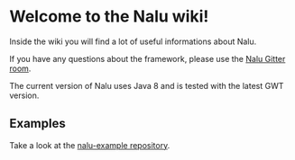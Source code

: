 # Welcome to the Nalu wiki!

Inside the wiki you will find a lot of useful informations about Nalu.

If you have any questions about the framework, please use the [Nalu Gitter room](https://gitter.im/NaluKit42/lobby).

The current version of Nalu uses Java 8 and is tested with the latest GWT version.

[//]: # (## Nalu Project Generator)

[//]: # (To start using Nalu just create a new project [here]&#40;http://www.mvp4g.org/gwt-boot-starter-nalu/GwtBootStarterNalu.html&#41;. Once you pressed the 'generate'-button, download and unzip the zip file and import the project into your IDE.)

## Examples
Take a look at the [nalu-example repository](https://github.com/nalukit/nalu-examples).


